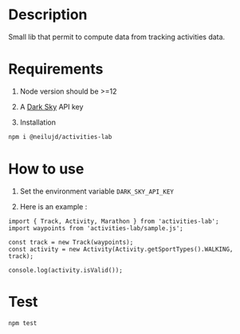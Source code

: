 # Description
Small lib that permit to compute data from tracking activities data.

# Requirements
1. Node version should be >=12

2. A [Dark Sky](https://darksky.net/dev) API key

2. Installation
```bash
npm i @neilujd/activities-lab
```

# How to use
1. Set the environment variable `DARK_SKY_API_KEY`

2. Here is an example :
```node
import { Track, Activity, Marathon } from 'activities-lab';
import waypoints from 'activities-lab/sample.js';

const track = new Track(waypoints);
const activity = new Activity(Activity.getSportTypes().WALKING, track);

console.log(activity.isValid());
```

# Test
```bash
npm test
```
